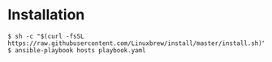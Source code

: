 # Installation

```
$ sh -c "$(curl -fsSL https://raw.githubusercontent.com/Linuxbrew/install/master/install.sh)"
$ ansible-playbook hosts playbook.yaml
```
